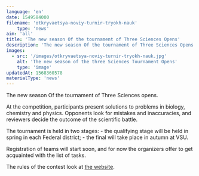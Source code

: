 ```yaml
---
language: 'en'
date: 1549584000
filename: 'otkryvaetsya-noviy-turnir-tryokh-nauk'
    type: 'news'
aim: 'all'
title: 'The new season Of the tournament of Three Sciences Opens'
description: 'The new season Of the tournament of Three Sciences Opens'
images:
  - src: '/images/otkryvaetsya-noviy-turnir-tryokh-nauk.jpg'
    alt: 'The new season of the three Sciences Tournament Opens'
    type: 'image'
updatedAt: 1568360578
materialType: 'news'
---
```

The new season Of the tournament of Three Sciences opens.

At the competition, participants present solutions to problems in biology, chemistry and physics. Opponents look for mistakes and inaccuracies, and reviewers decide the outcome of the scientific battle.

The tournament is held in two stages: - the qualifying stage will be held in spring in each Federal district; - the final will take place in autumn at VSU.

Registration of teams will start soon, and for now the organizers offer to get acquainted with the list of tasks.

The rules of the contest look at [the website](https://iturnir.ru/students).
